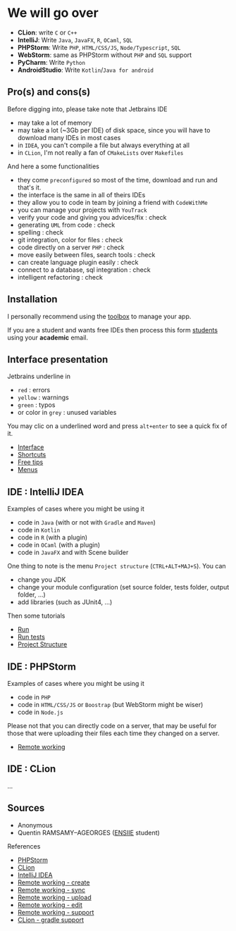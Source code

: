 # We will go over

* **CLion**: write `C` or `C++`
* **IntelliJ**: Write ``Java``, `JavaFX`, `R`, `OCaml`, `SQL`
* **PHPStorm**: Write ``PHP``, `HTML/CSS/JS`, `Node/Typescript`, `SQL`
* **WebStorm**: same as PHPStorm without ``PHP`` and `SQL` support
* **PyCharm**: Write ``Python``
* **AndroidStudio**: Write ``Kotlin``/`Java for android`

## Pro(s) and cons(s)

Before digging into, please take note that Jetbrains
IDE

* may take a lot of memory
* may take a lot (~3Gb per IDE) of disk space, since you will
  have to download many IDEs in most cases
* in ``IDEA``, you can't compile a file but always everything at all
* in ``CLion``, I'm not really a fan of `CMakeLists` over `Makefiles`

And here a some functionalities

* they come ``preconfigured`` so most of the time,
  download and run and that's it.
* the interface is the same in all of theirs IDEs
* they allow you to code in team by joining a friend
  with ``CodeWithMe``
* you can manage your projects with ``YouTrack``
* verify your code and giving you advices/fix : check
* generating ``UML`` from code : check
* spelling : check
* git integration, color for files : check
* code directly on a server `PHP` : check
* move easily between files, search tools : check
* can create language plugin easily : check
* connect to a database, sql integration : check
* intelligent refactoring : check

## Installation

I personally recommend using the
[toolbox](https://www.jetbrains.com/toolbox-app/)
to manage your app.

If you are a student and wants free IDEs then process
this form
[students](https://www.jetbrains.com/shop/eform/students)
using your **academic** email.

## Interface presentation

Jetbrains underline in

* ``red`` : errors
* ``yellow`` : warnings
* ``green`` : typos
* or color in ``grey`` : unused variables

You may clic on a underlined word and press ``alt+enter``
to see a quick fix of it. 

* [Interface](presentation/interface.md)
* [Shortcuts](presentation/shortcuts.md)
* [Free tips](presentation/tips.md)
* [Menus](presentation/menus.md)

## IDE : IntelliJ IDEA

Examples of cases where you might be using it

* code in ``Java`` (with or not with `Gradle` and `Maven`)
* code in ``Kotlin``
* code in ``R`` (with a plugin)
* code in ``OCaml`` (with a plugin)
* code in ``JavaFX`` and with Scene builder

One thing to note is the menu `Project structure`
(`CTRL+ALT+MAJ+S`). You can 

* change you JDK
* change your module configuration (set source folder, tests folder, output folder, ...)
* add libraries (such as JUnit4, ...)

Then some tutorials

* [Run](idea/run.md)
* [Run tests](idea/tests.md)
* [Project Structure](idea/project-structure.md)

## IDE : PHPStorm

Examples of cases where you might be using it

* code in ``PHP``
* code in ``HTML/CSS/JS`` or ``Boostrap`` (but WebStorm might be wiser)
* code in ``Node.js``

Please not that you can directly code on a server, that may be useful
for those that were uploading their files each time they changed
on a server.

* [Remote working](phpstorm/remote.md)

## IDE : CLion

...

## Sources

* Anonymous
* Quentin RAMSAMY–AGEORGES ([ENSIIE](https://www.ensiie.fr/) student)

References

* [PHPStorm](https://www.jetbrains.com/help/phpstorm/quick-start-guide-phpstorm.html)
* [CLion](https://www.jetbrains.com/help/clion/installation-guide.html)
* [IntelliJ IDEA](https://www.jetbrains.com/help/idea/discover-intellij-idea.html)
* [Remote working - create](https://www.jetbrains.com/help/phpstorm/creating-a-remote-server-configuration.html)
* [Remote working - sync](https://www.jetbrains.com/help/phpstorm/configuring-synchronization-with-a-remote-host.html#server-access-config)
* [Remote working - upload](https://www.jetbrains.com/help/phpstorm/uploading-and-downloading-files.html#automaticUploadOnUpdate)
* [Remote working - edit](https://www.jetbrains.com/help/clion/editing-individual-files-on-remote-hosts.html)
* [Remote working - support](https://www.jetbrains.com/help/clion/remote-projects-support.html)
* [CLion - gradle support](https://www.jetbrains.com/help/clion/gradle-support.html#gradle-config)